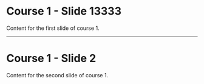 # Course 1 - Slide 13333
Content for the first slide of course 1.

---

# Course 1 - Slide 2
Content for the second slide of course 1.
